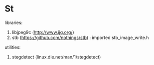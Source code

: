 # St

libraries:
1. libjpeg9c (http://www.ijg.org/)
2. stb (https://github.com/nothings/stb) : imported stb_image_write.h

utilities:
1. stegdetect (linux.die.net/man/1/stegdetect)
